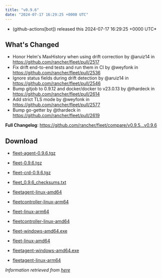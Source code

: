```yaml
---
title: "v0.9.6"
date: "2024-07-17 16:29:25 +0000 UTC"
---
```



*  (github-actions[bot]) released this 2024-07-17 16:29:25 +0000 UTC*


## What's Changed
* Honor Helm's MaxHistory when using drift correction by @aruiz14 in https://github.com/rancher/fleet/pull/2517
* Fix drift end-to-end tests and run them in CI by @weyfonk in https://github.com/rancher/fleet/pull/2536
* Ignore status fields during drift detection by @aruiz14 in https://github.com/rancher/fleet/pull/2546
* Bump gitjob to 0.9.12 and docker/docker to v23.0.13 by @thardeck in https://github.com/rancher/fleet/pull/2614
* Add strict TLS mode by @weyfonk in https://github.com/rancher/fleet/pull/2577
* Bump go-getter by @thardeck in https://github.com/rancher/fleet/pull/2619

**Full Changelog**: https://github.com/rancher/fleet/compare/v0.9.5...v0.9.6


## Download

* [fleet-agent-0.9.6.tgz](https://github.com/rancher/fleet/releases/download/v0.9.6/fleet-agent-0.9.6.tgz)

* [fleet-0.9.6.tgz](https://github.com/rancher/fleet/releases/download/v0.9.6/fleet-0.9.6.tgz)

* [fleet-crd-0.9.6.tgz](https://github.com/rancher/fleet/releases/download/v0.9.6/fleet-crd-0.9.6.tgz)

* [fleet_0.9.6_checksums.txt](https://github.com/rancher/fleet/releases/download/v0.9.6/fleet_0.9.6_checksums.txt)

* [fleetagent-linux-amd64](https://github.com/rancher/fleet/releases/download/v0.9.6/fleetagent-linux-amd64)

* [fleetcontroller-linux-arm64](https://github.com/rancher/fleet/releases/download/v0.9.6/fleetcontroller-linux-arm64)

* [fleet-linux-arm64](https://github.com/rancher/fleet/releases/download/v0.9.6/fleet-linux-arm64)

* [fleetcontroller-linux-amd64](https://github.com/rancher/fleet/releases/download/v0.9.6/fleetcontroller-linux-amd64)

* [fleet-windows-amd64.exe](https://github.com/rancher/fleet/releases/download/v0.9.6/fleet-windows-amd64.exe)

* [fleet-linux-amd64](https://github.com/rancher/fleet/releases/download/v0.9.6/fleet-linux-amd64)

* [fleetagent-windows-amd64.exe](https://github.com/rancher/fleet/releases/download/v0.9.6/fleetagent-windows-amd64.exe)

* [fleetagent-linux-arm64](https://github.com/rancher/fleet/releases/download/v0.9.6/fleetagent-linux-arm64)



*Information retrieved from [here](https://github.com/rancher/fleet/releases/tag/v0.9.6)*

